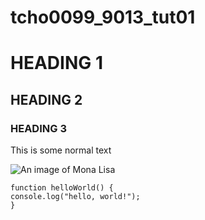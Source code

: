 # tcho0099_9013_tut01

# HEADING 1

## HEADING 2

### HEADING 3

This is some normal text

![An image of Mona Lisa](readmeImages/Mona_Lisa_by_Leonardo_da_Vinci_500_x_700.jpg)

```
function helloWorld() {
console.log("hello, world!");
}